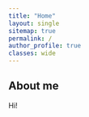 ```yaml
---
title: "Home"
layout: single
sitemap: true
permalink: /
author_profile: true
classes: wide
---
```


## About me

Hi!